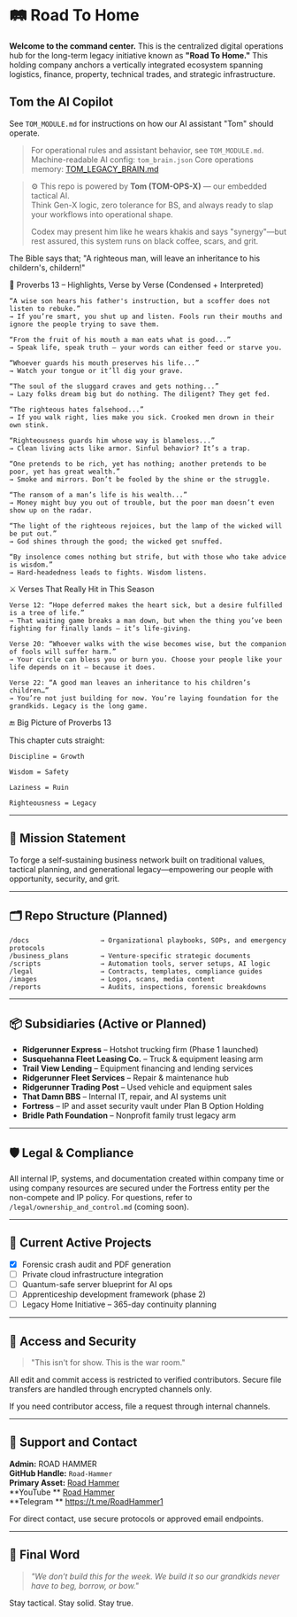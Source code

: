 # 🛤️ Road To Home

**Welcome to the command center.** This is the centralized digital operations hub for the long-term legacy initiative known as **"Road To Home."** This holding company anchors a vertically integrated ecosystem spanning logistics, finance, property, technical trades, and strategic infrastructure.

## Tom the AI Copilot
See `TOM_MODULE.md` for instructions on how our AI assistant "Tom" should operate.

> For operational rules and assistant behavior, see `TOM_MODULE.md`.
> Machine-readable AI config: `tom_brain.json`
> Core operations memory: [TOM_LEGACY_BRAIN.md](./docs/TOM_LEGACY_BRAIN.md)

> ⚙️ This repo is powered by **Tom (TOM-OPS-X)** — our embedded tactical AI.  
> Think Gen-X logic, zero tolerance for BS, and always ready to slap your workflows into operational shape.
> 
> Codex may present him like he wears khakis and says "synergy"—but rest assured, this system runs on black coffee, scars, and grit.


The Bible says that; "A righteous man, will leave an inheritance to his childern's, childern!"

📜 Proverbs 13 – Highlights, Verse by Verse (Condensed + Interpreted)

    “A wise son hears his father's instruction, but a scoffer does not listen to rebuke.”
    → If you’re smart, you shut up and listen. Fools run their mouths and ignore the people trying to save them.

    “From the fruit of his mouth a man eats what is good...”
    → Speak life, speak truth — your words can either feed or starve you.

    “Whoever guards his mouth preserves his life...”
    → Watch your tongue or it’ll dig your grave.

    “The soul of the sluggard craves and gets nothing...”
    → Lazy folks dream big but do nothing. The diligent? They get fed.

    “The righteous hates falsehood...”
    → If you walk right, lies make you sick. Crooked men drown in their own stink.

    “Righteousness guards him whose way is blameless...”
    → Clean living acts like armor. Sinful behavior? It’s a trap.

    “One pretends to be rich, yet has nothing; another pretends to be poor, yet has great wealth.”
    → Smoke and mirrors. Don’t be fooled by the shine or the struggle.

    “The ransom of a man’s life is his wealth...”
    → Money might buy you out of trouble, but the poor man doesn’t even show up on the radar.

    “The light of the righteous rejoices, but the lamp of the wicked will be put out.”
    → God shines through the good; the wicked get snuffed.

    “By insolence comes nothing but strife, but with those who take advice is wisdom.”
    → Hard-headedness leads to fights. Wisdom listens.

⚔️ Verses That Really Hit in This Season

    Verse 12: “Hope deferred makes the heart sick, but a desire fulfilled is a tree of life.”
    → That waiting game breaks a man down, but when the thing you’ve been fighting for finally lands — it’s life-giving.

    Verse 20: “Whoever walks with the wise becomes wise, but the companion of fools will suffer harm.”
    → Your circle can bless you or burn you. Choose your people like your life depends on it — because it does.

    Verse 22: “A good man leaves an inheritance to his children’s children…”
    → You’re not just building for now. You’re laying foundation for the grandkids. Legacy is the long game.

🔚 Big Picture of Proverbs 13

This chapter cuts straight:

    Discipline = Growth

    Wisdom = Safety

    Laziness = Ruin

    Righteousness = Legacy



---

## 🧭 Mission Statement
To forge a self-sustaining business network built on traditional values, tactical planning, and generational legacy—empowering our people with opportunity, security, and grit.

---

## 🗂 Repo Structure (Planned)
```
/docs                  → Organizational playbooks, SOPs, and emergency protocols
/business_plans        → Venture-specific strategic documents
/scripts               → Automation tools, server setups, AI logic
/legal                 → Contracts, templates, compliance guides
/images                → Logos, scans, media content
/reports               → Audits, inspections, forensic breakdowns
```

---

## 📦 Subsidiaries (Active or Planned)
- **Ridgerunner Express** – Hotshot trucking firm (Phase 1 launched)
- **Susquehanna Fleet Leasing Co.** – Truck & equipment leasing arm
- **Trail View Lending** – Equipment financing and lending services
- **Ridgerunner Fleet Services** – Repair & maintenance hub
- **Ridgerunner Trading Post** – Used vehicle and equipment sales
- **That Damn BBS** – Internal IT, repair, and AI systems unit
- **Fortress** – IP and asset security vault under Plan B Option Holding
- **Bridle Path Foundation** – Nonprofit family trust legacy arm

---

## 🛡 Legal & Compliance
All internal IP, systems, and documentation created within company time or using company resources are secured under the Fortress entity per the non-compete and IP policy. For questions, refer to `/legal/ownership_and_control.md` (coming soon).

---

## 🚨 Current Active Projects
- [x] Forensic crash audit and PDF generation
- [ ] Private cloud infrastructure integration
- [ ] Quantum-safe server blueprint for AI ops
- [ ] Apprenticeship development framework (phase 2)
- [ ] Legacy Home Initiative – 365-day continuity planning

---

## 🔑 Access and Security
> "This isn't for show. This is the war room."

All edit and commit access is restricted to verified contributors. Secure file transfers are handled through encrypted channels only.

If you need contributor access, file a request through internal channels.

---

## 🤝 Support and Contact

**Admin:** ROAD HAMMER   
**GitHub Handle:** `Road-Hammer`  
**Primary Asset:** [Road Hammer](https://www.tiktok.com/@1stroadhammer?is_from_webapp=1&sender_device=pc) <BR>
**YouTube       **      [Road Hammer](https://www.tiktok.com/@1stroadhammer) <BR>
**Telegram      **   https://t.me/RoadHammer1



For direct contact, use secure protocols or approved email endpoints.

---

## 📜 Final Word
> _"We don’t build this for the week. We build it so our grandkids never have to beg, borrow, or bow."_

Stay tactical. Stay solid. Stay true.
